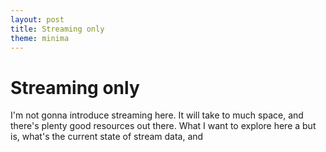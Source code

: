 ```yaml
---
layout: post
title: Streaming only
theme: minima
---
```


# Streaming only

I'm not gonna introduce streaming here. It will take to much space, and there's plenty
good resources out there. What I want to explore here a but is, what's the current
state of stream data, and 
